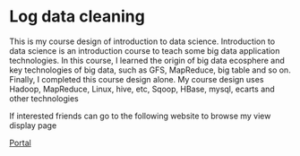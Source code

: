 # Log data cleaning

This is my course design of introduction to data science. Introduction to data science is an introduction course to teach some big data application technologies. In this course, I learned the origin of big data ecosphere and key technologies of big data, such as GFS, MapReduce, big table and so on. Finally, I completed this course design alone. My course design uses Hadoop, MapReduce, Linux, hive, etc, Sqoop, HBase, mysql, ecarts and other technologies

If interested friends can go to the following website to browse my view display page

<a href="http://log.codenote.xyz/">Portal</a>